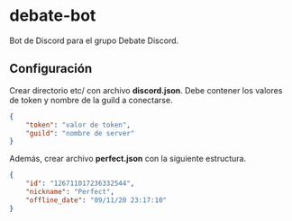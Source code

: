 # debate-bot
Bot de Discord para el grupo Debate Discord.

## Configuración
Crear directorio etc/ con archivo **discord.json**. Debe contener los valores de token y nombre de la guild a conectarse.

```json
{
    "token": "valor de token",
    "guild": "nombre de server"
}
```

Además, crear archivo **perfect.json** con la siguiente estructura.

```json
{
    "id": "126711017236332544", 
    "nickname": "Perfect", 
    "offline_date": "09/11/20 23:17:10"
}
```